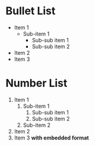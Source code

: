 ﻿# Bullet List

* Item 1
  * Sub-item 1
    * Sub-sub item 1
    * Sub-sub item 2
* Item 2
* Item 3

# Number List

1. Item 1
   1. Sub-item 1
      1. Sub-sub item 1
      2. Sub-sub item 2
   2. Sub-item 2 
2. Item 2 
3. Item 3 **with embedded format**